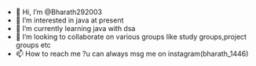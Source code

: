 - 👋 Hi, I’m @Bharath292003
- 👀 I’m interested in java at present
- 🌱 I’m currently learning java with dsa
- 💞️ I’m looking to collaborate on various groups like study groups,project groups etc 
- 📫 How to reach me ?u can always msg me on instagram(bharath_1446)

<!---
--->
